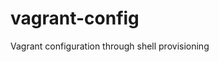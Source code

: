 vagrant-config
=====================================

Vagrant configuration through shell provisioning